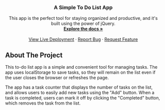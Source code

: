 <a name="readme-top"></a>

<h3 align="center">A Simple To Do List App</h3>

  <p align="center">
This app is the perfect tool for staying organized and productive, and it's built using the power of jQuery.

<br />
<a href="https://github.com/ZulfiqarG/todoapp"><strong>Explore the docs »</strong></a>
<br />
<br />
<a href="#">View Live Deployment</a>
·
<a href="https://github.com/ZulfiqarG/todoapp/issues">Report Bug</a>
·
<a href="https://github.com/ZulfiqarG/todoapp/issues">Request Feature</a>

  </p>
</div>

<!-- ABOUT THE PROJECT -->

## About The Project

This to-do list app is a simple and convenient tool for managing tasks. The app uses localStorage to save tasks, so they will remain on the list even if the user closes the browser or refreshes the page.

The app has a task counter that displays the number of tasks on the list, and allows users to easily add new tasks using the "Add" button. When a task is completed, users can mark it off by clicking the "Completed" button, which removes the task from the list.